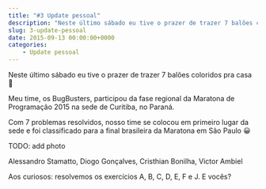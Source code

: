 ```yaml
---
title: "#3 Update pessoal"
description: "Neste último sábado eu tive o prazer de trazer 7 balões coloridos pra casa..."
slug: 3-update-pessoal
date: 2015-09-13 00:00:00+0000
categories:
    - Update pessoal
---
```


Neste último sábado eu tive o prazer de trazer 7 balões coloridos pra casa 🙂

Meu time, os BugBusters, participou da fase regional da Maratona de Programação 2015 na sede de Curitiba, no Paraná.

Com 7 problemas resolvidos, nosso time se colocou em primeiro lugar da sede e foi classificado para a final brasileira da Maratona em São Paulo 😀

TODO: add photo

Alessandro Stamatto, Diogo Gonçalves, Cristhian Bonilha, Victor Ambiel

Aos curiosos: resolvemos os exercícios A, B, C, D, E, F e J. E vocês?
